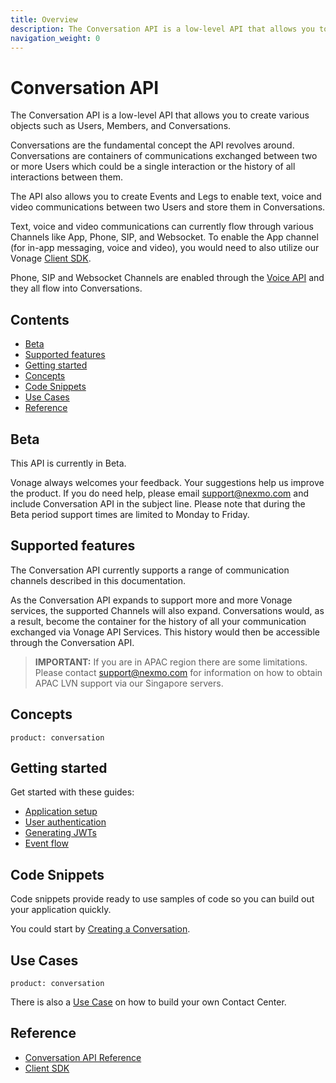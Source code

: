 ```yaml
---
title: Overview
description: The Conversation API is a low-level API that allows you to create various objects such as Users, Members, and Conversations. (Nexmo is now Vonage)
navigation_weight: 0
---
```


# Conversation API

The Conversation API is a low-level API that allows you to create various objects such as Users, Members, and Conversations.

Conversations are the fundamental concept the API revolves around. Conversations are containers of communications exchanged between two or more Users which could be a single interaction or the history of all interactions between them.

The API also allows you to create Events and Legs to enable text, voice and video communications between two Users and store them in Conversations.

Text, voice and video communications can currently flow through various Channels like App, Phone, SIP, and Websocket. To enable the App channel (for in-app messaging, voice and video), you would need to also utilize our Vonage [Client SDK](/client-sdk/overview).

Phone, SIP and Websocket Channels are enabled through the [Voice API](/voice/voice-api/overview) and they all flow into Conversations.

## Contents

* [Beta](#beta)
* [Supported features](#supported-features)
* [Getting started](#getting-started)
* [Concepts](#concepts)
* [Code Snippets](#code-snippets)
* [Use Cases](#use-cases)
* [Reference](#reference)

## Beta

This API is currently in Beta.

Vonage always welcomes your feedback. Your suggestions help us improve the product. If you do need help, please email [support@nexmo.com](mailto:support@nexmo.com) and include Conversation API in the subject line. Please note that during the Beta period support times are limited to Monday to Friday.

## Supported features

The Conversation API currently supports a range of communication channels described in this documentation.

As the Conversation API expands to support more and more Vonage services, the supported Channels will also expand.
Conversations would, as a result, become the container for the history of all your communication exchanged via Vonage API Services. This history would then be accessible through the Conversation API.

> **IMPORTANT:** If you are in APAC region there are some limitations. Please contact [support@nexmo.com](mailto:support@nexmo.com) for information on how to obtain APAC LVN support via our Singapore servers.

## Concepts

```concept_list
product: conversation
```

## Getting started

Get started with these guides:

* [Application setup](/conversation/guides/application-setup)
* [User authentication](/conversation/guides/user-authentication)
* [Generating JWTs](/conversation/guides/jwt-acl)
* [Event flow](/conversation/guides/event-flow)

## Code Snippets

Code snippets provide ready to use samples of code so you can build out your application quickly.

You could start by [Creating a Conversation](/conversation/code-snippets/conversation/create-conversation).

## Use Cases

```use_cases
product: conversation
```

There is also a [Use Case](/client-sdk/in-app-voice/contact-center-overview) on how to build your own Contact Center.

## Reference

* [Conversation API Reference](/api/conversation)
* [Client SDK](/client-sdk/overview)
